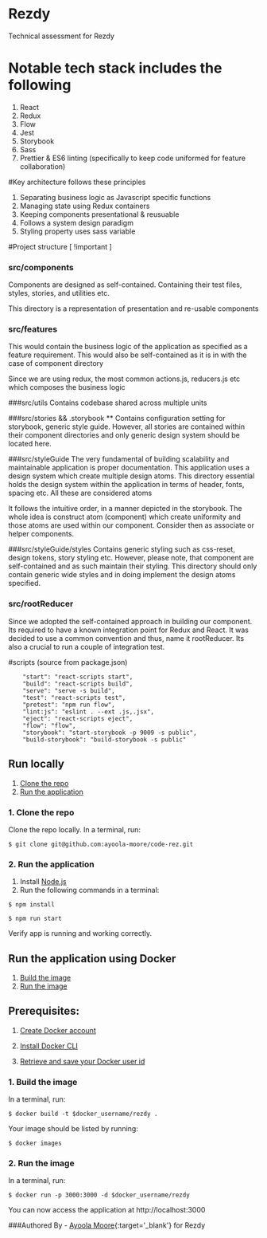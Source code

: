 # Rezdy
Technical assessment for Rezdy

# Notable tech stack includes the following
1. React
2. Redux
3. Flow
4. Jest
5. Storybook
6. Sass 
7. Prettier & ES6 linting (specifically to keep code uniformed for feature collaboration) 


#Key architecture follows these principles 
1. Separating business logic as Javascript specific functions 
2. Managing state using Redux containers
3. Keeping components presentational & reusuable
4. Follows a system design paradigm
5. Styling property uses sass variable

#Project structure [ !important ]
### src/components
Components are designed as self-contained. Containing their test files, styles, stories, and utilities etc.

This directory is a representation of presentation and re-usable components

### src/features
This would contain the business logic of the application as specified as a feature requirement. This would also be self-contained as it is in with the case of component directory

Since we are using redux, the most common actions.js, reducers.js etc which composes the business logic


###src/utils
Contains codebase shared across multiple units

###src/stories && .storybook
** Contains configuration setting for storybook, generic style guide. However, all stories are contained within their component directories and only generic design system should be located here.  

###src/styleGuide
The very fundamental of building scalability and maintainable application is proper documentation. This application uses a design system which create multiple design atoms. This directory essential holds the design system within the application in terms of header, fonts, spacing etc. All these are considered atoms

It follows the intuitive order, in a manner depicted in the storybook. The whole idea is construct atom (component)  which create uniformity and those atoms are used within our component. Consider then as associate or helper components.

###src/styleGuide/styles
Contains generic styling such as css-reset, design tokens, story styling etc. However, please note, that component are self-contained and as such maintain their styling. This directory should only contain generic wide styles and in doing implement the design atoms specified.

### src/rootReducer
Since we adopted the self-contained approach in building our component. Its required to have a known integration point for Redux and React. It was decided to use a common convention and thus, name it rootReducer. Its also a crucial to run a couple of integration test.



#scripts (source from package.json)
```Scripts
    "start": "react-scripts start",
    "build": "react-scripts build",
    "serve": "serve -s build",
    "test": "react-scripts test",
    "pretest": "npm run flow",
    "lint:js": "eslint . --ext .js,.jsx",
    "eject": "react-scripts eject",
    "flow": "flow",
    "storybook": "start-storybook -p 9009 -s public",
    "build-storybook": "build-storybook -s public"
```

## Run locally
1. [Clone the repo](#1-clone-the-repo)
2. [Run the application](#2-run-the-application)

### 1. Clone the repo

Clone the repo locally. In a terminal, run:

```
$ git clone git@github.com:ayoola-moore/code-rez.git
```

### 2. Run the application
1. Install [Node.js](https://nodejs.org/en/)
2. Run the following commands in a terminal: 

```
$ npm install

$ npm run start
```

Verify app is running and working correctly.

## Run the application using Docker
1. [Build the image](#1-build-the-image)
2. [Run the image](#2-run-the-image)

## Prerequisites:
1. [Create Docker account](https://cloud.docker.com/)
 
2. [Install Docker CLI](https://docs.docker.com/install/)

3. [Retrieve and save your Docker user id](https://cloud.docker.com/)

### 1. Build the image

In a terminal, run:
```
$ docker build -t $docker_username/rezdy .
```

Your image should be listed by running:

```
$ docker images
```

### 2. Run the image

In a terminal, run:

```
$ docker run -p 3000:3000 -d $docker_username/rezdy
```

You can now access the application at http://localhost:3000


###Authored By - [Ayoola Moore](https://www.linkedin.com/in/ayoola-moore/){:target='_blank'} for Rezdy
